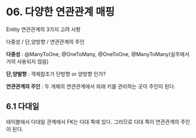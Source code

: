 # 06. 다양한 연관관계 매핑

Entity 연관관계의 3가지 고려 사항

다중성 / 단,양방향 / 연관관계의 주인

**다중성** : @ManyToOne, @OneToMany, @OneToOne, @ManyToMany(실무에서 거의 사용되지 않음)

**단,양발향** : 객체참조가 단방향 or 양방향 인가?

**연관관계의 주인** : 두 개체의 연관관계에서 외래 키를 관리하는 곳이 주인이 된다.

## 6.1 다대일

테이블에서 다대일 관계에서 FK는 다대 쪽에 있다. 그러므로 다대 쪽이 연관관계의 주인이 된다.

